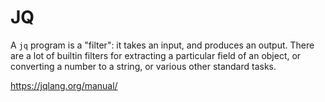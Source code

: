 # JQ

A `jq` program is a "filter": it takes an input, and produces an output. There are a lot of builtin filters for extracting a particular field of an object, or converting a number to a string, or various other standard tasks.

https://jqlang.org/manual/




